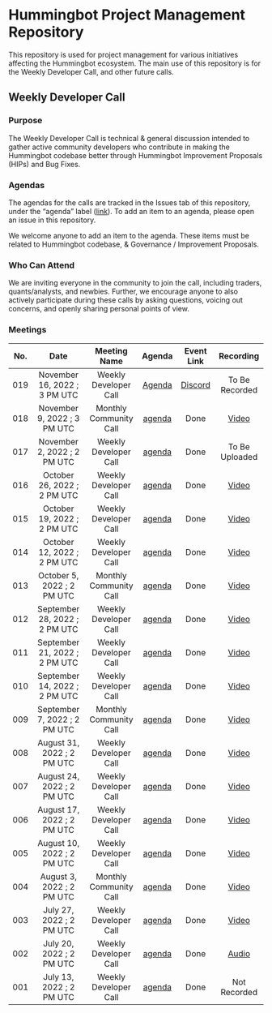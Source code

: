 # Hummingbot Project Management Repository

This repository is used for project management for various initiatives affecting the Hummingbot ecosystem. The main use of this repository is for the Weekly Developer Call, and other future calls.

## Weekly Developer Call

### Purpose

The Weekly Developer Call is technical & general discussion intended to gather active community developers who contribute in making the Hummingbot codebase better through Hummingbot Improvement Proposals (HIPs) and Bug Fixes. 

### **Agendas**

The agendas for the calls are tracked in the Issues tab of this repository, under the “agenda” label ([link](https://github.com/hummingbot/pm/issues?q=is%3Aissue+is%3Aagenda)). To add an item to an agenda, please open an issue in this repository.

We welcome anyone to add an item to the agenda. These items must be  related to Hummingbot codebase, & Governance / Improvement Proposals.

### Who Can Attend

We are inviting everyone in the community to join the call, including traders, quants/analysts, and newbies. Further, we encourage anyone to also actively participate during these calls by asking questions, voicing out concerns, and openly sharing personal points of view.

### Meetings

| No. |              Date             |      Meeting Name      |                        Agenda                        |                                  Event Link                                  |                                    Recording                                    |
|:---:|:-----------------------------:|:----------------------:|:----------------------------------------------------:|:----------------------------------------------------------------------------:|:-------------------------------------------------------------------------------:|
| 019 | November 16, 2022 ; 3 PM UTC  | Weekly Developer Call  | [Agenda](https://github.com/hummingbot/pm/issues/19) | [Discord](https://discord.com/events/530578568154054663/1040608987579695125) |                                  To Be Recorded                                 |
| 018 | November 9, 2022 ; 3 PM UTC   | Monthly Community Call | [agenda](https://github.com/hummingbot/pm/issues/17) |                                     Done                                     |               [Video](https://www.youtube.com/watch?v=x1rSHt1dwgE)              |
| 017 | November 2, 2022 ; 2 PM UTC   | Weekly Developer Call  | [agenda](https://github.com/hummingbot/pm/issues/18) |                                     Done                                     |                                  To Be Uploaded                                 |
| 016 |  October 26, 2022 ; 2 PM UTC  |  Weekly Developer Call | [agenda](https://github.com/hummingbot/pm/issues/16) |                                     Done                                     |               [Video](https://www.youtube.com/watch?v=L-FwWJO9oKQ)              |
| 015 |  October 19, 2022 ; 2 PM UTC  |  Weekly Developer Call | [agenda](https://github.com/hummingbot/pm/issues/15) |                                     Done                                     |               [Video](https://www.youtube.com/watch?v=EFdeA7seAHE)              |
| 014 |  October 12, 2022 ; 2 PM UTC  |  Weekly Developer Call | [agenda](https://github.com/hummingbot/pm/issues/14) |                                     Done                                     |               [Video](https://www.youtube.com/watch?v=c87Migz1Ezw)              |
| 013 |   October 5, 2022 ; 2 PM UTC  | Monthly Community Call | [agenda](https://github.com/hummingbot/pm/issues/13) |                                     Done                                     |               [Video](https://www.youtube.com/watch?v=GwgmY7txGdM)              |
| 012 | September 28, 2022 ; 2 PM UTC |  Weekly Developer Call | [agenda](https://github.com/hummingbot/pm/issues/12) |                                     Done                                     |           [Video](https://www.youtube.com/watch?v=kPAyv0j1SjI&t=1240s)          |
| 011 | September 21, 2022 ; 2 PM UTC |  Weekly Developer Call | [agenda](https://github.com/hummingbot/pm/issues/11) |                                     Done                                     |               [Video](https://www.youtube.com/watch?v=RMYnbfBe4F8)              |
| 010 | September 14, 2022 ; 2 PM UTC |  Weekly Developer Call | [agenda](https://github.com/hummingbot/pm/issues/10) |                                     Done                                     |                      [Video](https://youtu.be/WFnBWR-9HGQ)                      |
| 009 |  September 7, 2022 ; 2 PM UTC | Monthly Community Call |  [agenda](https://github.com/hummingbot/pm/issues/9) |                                     Done                                     |               [Video](https://www.youtube.com/watch?v=vxY5fPRztnM)              |
| 008 |   August 31, 2022 ; 2 PM UTC  |  Weekly Developer Call |  [agenda](https://github.com/hummingbot/pm/issues/8) |                                     Done                                     |            [Video](https://www.youtube.com/watch?v=Z4mRfouABPY&t=5s)            |
| 007 |   August 24, 2022 ; 2 PM UTC  |  Weekly Developer Call |  [agenda](https://github.com/hummingbot/pm/issues/7) |                                     Done                                     |               [Video](https://www.youtube.com/watch?v=f9hXgi_2P0c)              |
| 006 |   August 17, 2022 ; 2 PM UTC  |  Weekly Developer Call |  [agenda](https://github.com/hummingbot/pm/issues/6) |                                     Done                                     |               [Video](https://www.youtube.com/watch?v=atDlrs8ZoO8)              |
| 005 |   August 10, 2022 ; 2 PM UTC  |  Weekly Developer Call |  [agenda](https://github.com/hummingbot/pm/issues/5) |                                     Done                                     |               [Video](https://www.youtube.com/watch?v=Z_H0NpA69bs)              |
| 004 |   August 3, 2022 ; 2 PM UTC   | Monthly Community Call |  [agenda](https://github.com/hummingbot/pm/issues/4) |                                     Done                                     |               [Video](https://www.youtube.com/watch?v=tCG6QvDqvMM)              |
| 003 |    July 27, 2022 ; 2 PM UTC   |  Weekly Developer Call |  [agenda](https://github.com/hummingbot/pm/issues/3) |                                     Done                                     |               [Video](https://www.youtube.com/watch?v=HmvzS4ugfgU)              |
| 002 |    July 20, 2022 ; 2 PM UTC   |  Weekly Developer Call |  [agenda](https://github.com/hummingbot/pm/issues/2) |                                     Done                                     | [Audio](https://drive.google.com/file/d/1BijPhEh2jFfgWzWixoVFAZgycogX5Hfb/view) |
| 001 |    July 13, 2022 ; 2 PM UTC   |  Weekly Developer Call |  [agenda](https://github.com/hummingbot/pm/issues/1) |                                     Done                                     |                                   Not Recorded                                  |
